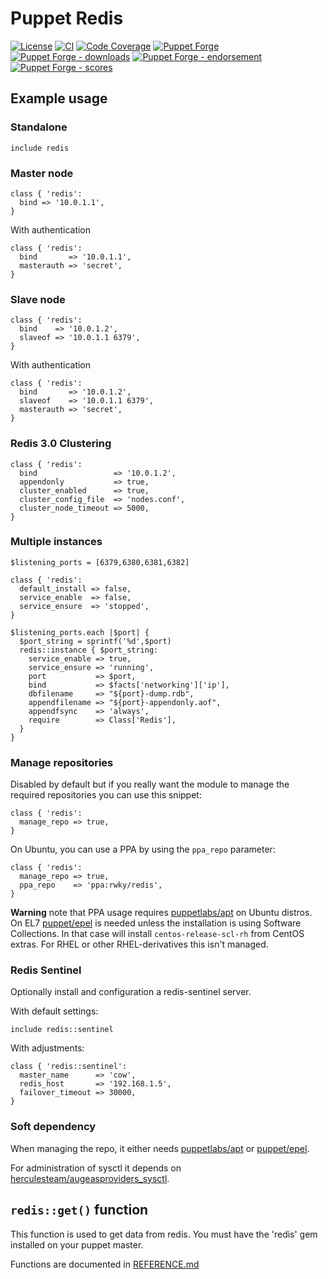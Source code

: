 # Puppet Redis

[![License](https://img.shields.io/github/license/voxpupuli/puppet-redis.svg)](https://github.com/voxpupuli/puppet-redis/blob/master/LICENSE)
[![CI](https://github.com/voxpupuli/puppet-redis/actions/workflows/ci.yml/badge.svg)](https://github.com/voxpupuli/puppet-redis/actions/workflows/ci.yml)
[![Code Coverage](https://coveralls.io/repos/github/voxpupuli/puppet-redis/badge.svg?branch=master)](https://coveralls.io/github/voxpupuli/puppet-redis)
[![Puppet Forge](https://img.shields.io/puppetforge/v/puppet/redis.svg)](https://forge.puppetlabs.com/puppet/redis)
[![Puppet Forge - downloads](https://img.shields.io/puppetforge/dt/puppet/redis.svg)](https://forge.puppetlabs.com/puppet/redis)
[![Puppet Forge - endorsement](https://img.shields.io/puppetforge/e/puppet/redis.svg)](https://forge.puppetlabs.com/puppet/redis)
[![Puppet Forge - scores](https://img.shields.io/puppetforge/f/puppet/redis.svg)](https://forge.puppetlabs.com/puppet/redis)

## Example usage

### Standalone

```puppet
include redis
```

### Master node

```puppet
class { 'redis':
  bind => '10.0.1.1',
}
```

With authentication

```puppet
class { 'redis':
  bind       => '10.0.1.1',
  masterauth => 'secret',
}
```

### Slave node

```puppet
class { 'redis':
  bind    => '10.0.1.2',
  slaveof => '10.0.1.1 6379',
}
```

With authentication

```puppet
class { 'redis':
  bind       => '10.0.1.2',
  slaveof    => '10.0.1.1 6379',
  masterauth => 'secret',
}
```

### Redis 3.0 Clustering

```puppet
class { 'redis':
  bind                 => '10.0.1.2',
  appendonly           => true,
  cluster_enabled      => true,
  cluster_config_file  => 'nodes.conf',
  cluster_node_timeout => 5000,
}
```

### Multiple instances


```puppet
$listening_ports = [6379,6380,6381,6382]

class { 'redis':
  default_install => false,
  service_enable  => false,
  service_ensure  => 'stopped',
}

$listening_ports.each |$port| {
  $port_string = sprintf('%d',$port)
  redis::instance { $port_string:
    service_enable => true,
    service_ensure => 'running',
    port           => $port,
    bind           => $facts['networking']['ip'],
    dbfilename     => "${port}-dump.rdb",
    appendfilename => "${port}-appendonly.aof",
    appendfsync    => 'always',
    require        => Class['Redis'],
  }
}
```

### Manage repositories

Disabled by default but if you really want the module to manage the required
repositories you can use this snippet:

```puppet
class { 'redis':
  manage_repo => true,
}
```

On Ubuntu, you can use a PPA by using the `ppa_repo` parameter:

```puppet
class { 'redis':
  manage_repo => true,
  ppa_repo    => 'ppa:rwky/redis',
}
```

**Warning** note that PPA usage requires [puppetlabs/apt](https://forge.puppet.com/puppetlabs/apt) on Ubuntu distros. On EL7 [puppet/epel](https://forge.puppet.com/puppet/epel) is needed unless the installation is using Software Collections. In that case will install `centos-release-scl-rh` from CentOS extras. For RHEL or other RHEL-derivatives this isn't managed.

### Redis Sentinel

Optionally install and configuration a redis-sentinel server.

With default settings:

```puppet
include redis::sentinel
```

With adjustments:

```puppet
class { 'redis::sentinel':
  master_name      => 'cow',
  redis_host       => '192.168.1.5',
  failover_timeout => 30000,
}
```

### Soft dependency

When managing the repo, it either needs [puppetlabs/apt](https://forge.puppet.com/puppetlabs/apt) or [puppet/epel](https://forge.puppet.com/puppet/epel).

For administration of sysctl it depends on [herculesteam/augeasproviders_sysctl](https://forge.puppet.com/herculesteam/augeasproviders_sysctl).

## `redis::get()` function

This function is used to get data from redis.
You must have the 'redis' gem installed on your puppet master.

Functions are documented in [REFERENCE.md](REFERENCE.md)
